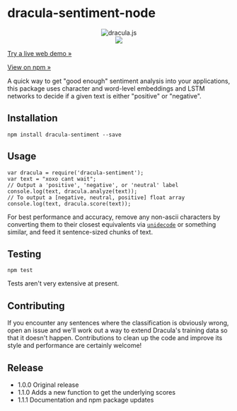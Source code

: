 # dracula-sentiment-node

<center>
<img src="http://dracula.sentimentron.co.uk/img/dracula-js.svg" alt="dracula.js" /> <br />
<img src="https://travis-ci.org/Sentimentron/dracula-sentiment-node.png?branch=master" style="max-width:100%;" />
</center>

[Try a live web demo &raquo;](http://dracula.sentimentron.co.uk/sentiment-demo/)

[View on npm &raquo;](https://www.npmjs.com/package/dracula-sentiment)

A quick way to get "good enough" sentiment analysis into your applications, this package uses character and word-level embeddings and LSTM networks to decide if a given text is either "positive" or "negative".

## Installation

    npm install dracula-sentiment --save

## Usage
    
    var dracula = require('dracula-sentiment');
    var text = "xoxo cant wait";
    // Output a 'positive', 'negative', or 'neutral' label
    console.log(text, dracula.analyze(text));
    // To output a [negative, neutral, positive] float array
    console.log(text, dracula.score(text));

For best performance and accuracy, remove any non-ascii characters by converting them to their closest equivalents via [`unidecode`](https://www.npmjs.com/package/unidecode) or something similar, and feed it sentence-sized chunks of text. 

## Testing
    
    npm test

Tests aren't very extensive at present. 

## Contributing

If you encounter any sentences where the classification is obviously wrong, open an issue and we'll work out a way to extend Dracula's training data so that it doesn't happen. Contributions to clean up the code and improve its style and performance are certainly welcome! 

## Release
* 1.0.0 Original release
* 1.1.0 Adds a new function to get the underlying scores
* 1.1.1 Documentation and npm package updates
